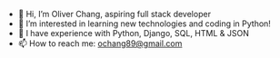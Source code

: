 - 👋 Hi, I’m Oliver Chang, aspiring full stack developer
- 👀 I’m interested in learning new technologies and coding in Python!
- 🌱 I have experience with Python, Django, SQL, HTML & JSON
- 📫 How to reach me: ochang89@gmail.com

<!---
ochang89/ochang89 is a ✨ special ✨ repository because its `README.md` (this file) appears on your GitHub profile.
You can click the Preview link to take a look at your changes.
--->
